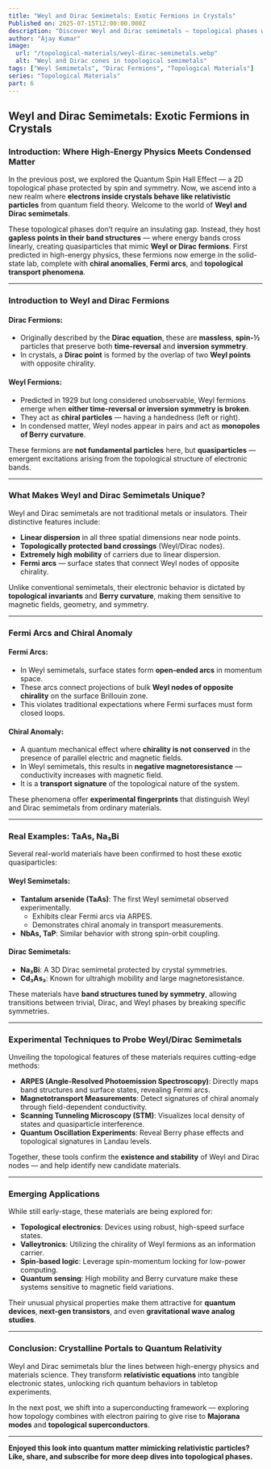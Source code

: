 ```yaml
---
title: "Weyl and Dirac Semimetals: Exotic Fermions in Crystals"
Published on: 2025-07-15T12:00:00.000Z
description: "Discover Weyl and Dirac semimetals — topological phases where quasiparticles mimic high-energy fermions, giving rise to Fermi arcs, chiral anomalies, and more."
author: "Ajay Kumar"
image:
  url: "/topological-materials/weyl-dirac-semimetals.webp"
  alt: "Weyl and Dirac cones in topological semimetals"
tags: ["Weyl Semimetals", "Dirac Fermions", "Topological Materials"]
series: "Topological Materials"
part: 6
---
```


## Weyl and Dirac Semimetals: Exotic Fermions in Crystals

### Introduction: Where High-Energy Physics Meets Condensed Matter

In the previous post, we explored the Quantum Spin Hall Effect — a 2D topological phase protected by spin and symmetry. Now, we ascend into a new realm where **electrons inside crystals behave like relativistic particles** from quantum field theory. Welcome to the world of **Weyl and Dirac semimetals**.

These topological phases don’t require an insulating gap. Instead, they host **gapless points in their band structures** — where energy bands cross linearly, creating quasiparticles that mimic **Weyl or Dirac fermions**. First predicted in high-energy physics, these fermions now emerge in the solid-state lab, complete with **chiral anomalies**, **Fermi arcs**, and **topological transport phenomena**.

---

### Introduction to Weyl and Dirac Fermions

#### Dirac Fermions:
- Originally described by the **Dirac equation**, these are **massless**, **spin-½** particles that preserve both **time-reversal** and **inversion symmetry**.
- In crystals, a **Dirac point** is formed by the overlap of two **Weyl points** with opposite chirality.

#### Weyl Fermions:
- Predicted in 1929 but long considered unobservable, Weyl fermions emerge when **either time-reversal or inversion symmetry is broken**.
- They act as **chiral particles** — having a handedness (left or right).
- In condensed matter, Weyl nodes appear in pairs and act as **monopoles of Berry curvature**.

These fermions are **not fundamental particles** here, but **quasiparticles** — emergent excitations arising from the topological structure of electronic bands.

---

### What Makes Weyl and Dirac Semimetals Unique?

Weyl and Dirac semimetals are not traditional metals or insulators. Their distinctive features include:

- **Linear dispersion** in all three spatial dimensions near node points.
- **Topologically protected band crossings** (Weyl/Dirac nodes).
- **Extremely high mobility** of carriers due to linear dispersion.
- **Fermi arcs** — surface states that connect Weyl nodes of opposite chirality.

Unlike conventional semimetals, their electronic behavior is dictated by **topological invariants** and **Berry curvature**, making them sensitive to magnetic fields, geometry, and symmetry.

---

### Fermi Arcs and Chiral Anomaly

#### Fermi Arcs:
- In Weyl semimetals, surface states form **open-ended arcs** in momentum space.
- These arcs connect projections of bulk **Weyl nodes of opposite chirality** on the surface Brillouin zone.
- This violates traditional expectations where Fermi surfaces must form closed loops.

#### Chiral Anomaly:
- A quantum mechanical effect where **chirality is not conserved** in the presence of parallel electric and magnetic fields.
- In Weyl semimetals, this results in **negative magnetoresistance** — conductivity increases with magnetic field.
- It is a **transport signature** of the topological nature of the system.

These phenomena offer **experimental fingerprints** that distinguish Weyl and Dirac semimetals from ordinary materials.

---

### Real Examples: TaAs, Na₃Bi

Several real-world materials have been confirmed to host these exotic quasiparticles:

#### Weyl Semimetals:
- **Tantalum arsenide (TaAs)**: The first Weyl semimetal observed experimentally.
  - Exhibits clear Fermi arcs via ARPES.
  - Demonstrates chiral anomaly in transport measurements.
- **NbAs, TaP**: Similar behavior with strong spin-orbit coupling.

#### Dirac Semimetals:
- **Na₃Bi**: A 3D Dirac semimetal protected by crystal symmetries.
- **Cd₃As₂**: Known for ultrahigh mobility and large magnetoresistance.

These materials have **band structures tuned by symmetry**, allowing transitions between trivial, Dirac, and Weyl phases by breaking specific symmetries.

---

### Experimental Techniques to Probe Weyl/Dirac Semimetals

Unveiling the topological features of these materials requires cutting-edge methods:

- **ARPES (Angle-Resolved Photoemission Spectroscopy)**: Directly maps band structures and surface states, revealing Fermi arcs.
- **Magnetotransport Measurements**: Detect signatures of chiral anomaly through field-dependent conductivity.
- **Scanning Tunneling Microscopy (STM)**: Visualizes local density of states and quasiparticle interference.
- **Quantum Oscillation Experiments**: Reveal Berry phase effects and topological signatures in Landau levels.

Together, these tools confirm the **existence and stability** of Weyl and Dirac nodes — and help identify new candidate materials.

---

### Emerging Applications

While still early-stage, these materials are being explored for:

- **Topological electronics**: Devices using robust, high-speed surface states.
- **Valleytronics**: Utilizing the chirality of Weyl fermions as an information carrier.
- **Spin-based logic**: Leverage spin-momentum locking for low-power computing.
- **Quantum sensing**: High mobility and Berry curvature make these systems sensitive to magnetic field variations.

Their unusual physical properties make them attractive for **quantum devices**, **next-gen transistors**, and even **gravitational wave analog studies**.

---

### Conclusion: Crystalline Portals to Quantum Relativity

Weyl and Dirac semimetals blur the lines between high-energy physics and materials science. They transform **relativistic equations** into tangible electronic states, unlocking rich quantum behaviors in tabletop experiments.

In the next post, we shift into a superconducting framework — exploring how topology combines with electron pairing to give rise to **Majorana modes** and **topological superconductors**.

---

**Enjoyed this look into quantum matter mimicking relativistic particles? Like, share, and subscribe for more deep dives into topological phases.**
